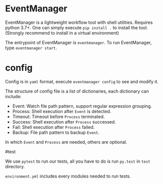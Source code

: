 # EventManager

EventManager is a lightweight workflow tool with shell utilities.
Requires python 3.7+.
One can simply execute ``pip install .`` to install the tool.
(Strongly recommend to install in a virtual environment)

The entrypoint of EventManager is ``eventmanager``.
To run EventManager, type ``eventmanager start``.

# config

Config is in ``yaml`` format, execute ``eventmanager config`` to see and modify it.

The structure of config file is a list of dictionaries, each dictionary can include:

* Event: Watch file path pattern, support regular expression grouping.
* Process: Shell execution after ``Event`` is detected.
* Timeout: Timeout before ``Process`` terminated.
* Success: Shell execution after ``Process`` successed.
* Fail: Shell execution after ``Process`` failed.
* Backup: File path pattern to backup ``Event``.

In which ``Event`` and ``Process`` are needed, others are optional.

#test

We use ``pytest`` to run our tests, all you have to do is run ``py.test`` in ``test`` directory.

``environment.yml`` includes every modules needed to run tests.
